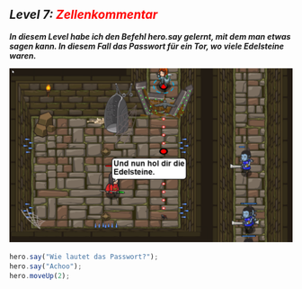 ## ***Level 7:***  <span style="color: red">***Zellenkommentar***

***In diesem Level habe ich den Befehl hero.say gelernt, mit dem man etwas sagen kann. In diesem Fall das Passwort für ein Tor, wo viele Edelsteine waren.***

![MyImage](<Welt 1 Level 7.png>)


```Javascript
hero.say("Wie lautet das Passwort?");
hero.say("Achoo");
hero.moveUp(2);
```